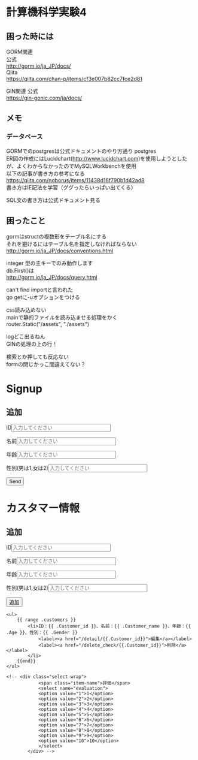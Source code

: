 # 計算機科学実験4

## 困った時には
GORM関連  
公式  
http://gorm.io/ja_JP/docs/  
Qiita  
https://qiita.com/chan-p/items/cf3e007b82cc7fce2d81  

GIN関連
公式  
https://gin-gonic.com/ja/docs/

## メモ

### データベース
GORMでのpostgresは公式ドキュメントのやり方通り
postgres  
ER図の作成にはLucidchart(http://www.lucidchart.com)を使用しようとしたが、よくわからなかったのでMySQLWorkbenchを使用  
以下の記事が書き方の参考になる  
https://qiita.com/noborus/items/11438d16f790b1d42ad8  
書き方はIE記法を学習（ググったらいっぱい出てくる）

SQL文の書き方は公式ドキュメント見る

## 困ったこと
gormはstructの複数形をテーブル名にする  
それを避けるにはテーブル名を指定しなければならない  
http://gorm.io/ja_JP/docs/conventions.html

integer 型の主キーでのみ動作します  
db.First()は  
http://gorm.io/ja_JP/docs/query.html

can't find importと言われた  
go getに-uオプションをつける

css読み込めない  
mainで静的ファイルを読み込ませる処理をかく  
router.Static("/assets", "./assets")

logどこ出るねん  
GINの処理の上の行！

検索とか押しても反応ない  
formの閉じかっこ間違えてない？

<h1>Signup</h1>
    <h2>追加</h2>
    <!-- /newにPOSTで投げる -->
    <!-- Go側のcreateのとことつながっている -->
    <form method="post" action="/new">
        <p>ID<input type="text" name="customer_id" size="30" placeholder="入力してください" ></p>
        <p>名前<input type="text" name="customer_name" size="30" placeholder="入力してください" ></p>
        <p>年齢<input type="text" name="age" size="30" placeholder="入力してください" ></p>
        <p>性別(男は1,女は2)<input type="text" name="gender" size="30" placeholder="入力してください" ></p>
        <p><input type="submit" value="Send"></p>
    </form>


<h1>カスタマー情報</h1>
    <h2>追加</h2>
    <!-- /newにPOSTで投げる -->
    <!-- Go側のcreateのとことつながっている -->
    <form method="post" action="/new">
        <p>ID<input type="text" name="customer_id" size="30" placeholder="入力してください" ></p>
        <p>名前<input type="text" name="customer_name" size="30" placeholder="入力してください" ></p>
        <p>年齢<input type="text" name="age" size="30" placeholder="入力してください" ></p>
        <p>性別(男は1,女は2)<input type="text" name="gender" size="30" placeholder="入力してください" ></p>
        <p><input type="submit" value="追加"></p>
    </form>

    <ul>
        {{ range .customers }}
            <li>ID：{{ .Customer_id }}、名前：{{ .Customer_name }}、年齢：{{ .Age }}、性別：{{ .Gender }}
                <label><a href="/detail/{{.Customer_id}}">編集</a></label>
                <label><a href="/delete_check/{{.Customer_id}}">削除</a></label>
            </li>
        {{end}}
    </ul>

    <!-- <div class="select-wrap">
                <span class="item-name">評価</span>
                <select name="evaluation">
                <option value="1">1</option>
                <option value="2">2</option>
                <option value="3">3</option>
                <option value="4">4</option>
                <option value="5">5</option>
                <option value="6">6</option>
                <option value="7">7</option>
                <option value="8">8</option>
                <option value="9">9</option>
                <option value="10">10</option>
                </select>
            </div> -->